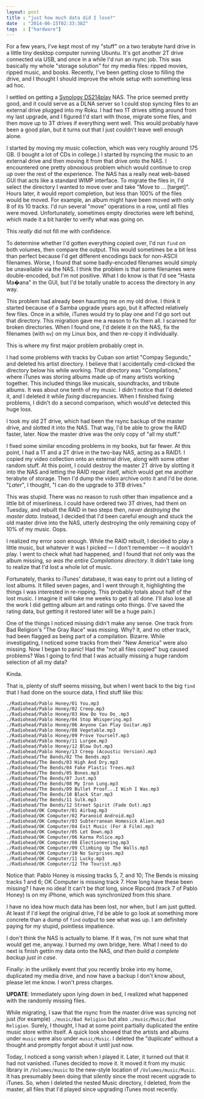 ```yaml
---
layout: post
title : "just how much data did I lose?"
date  : "2014-06-15T02:33:38Z"
tags  : ["hardware"]
---
```

For a few years, I've kept most of my "stuff" on a two terabyte hard drive in a
little tiny desktop computer running Ubuntu.  It's got another 2T drive
connected via USB, and once in a while I'd run an rsync job.  This was
basically my whole "storage solution" for my media files: ripped movies, ripped
music, and books.  Recently, I've been getting close to filling the drive, and
I thought I should improve the whole setup with something less ad hoc.

I settled on getting a [Synology
DS214play](http://www.amazon.com/Synology-DiskStation-Diskless-Attached-DS214play/dp/B00G9X5N2W)
NAS.  The price seemed pretty good, and it could serve as a DLNA server so I
could stop syncing files to an external drive plugged into my Roku.  I had two
1T drives sitting around from my last upgrade, and I figured I'd start with
those, migrate some files, and then move up to 3T drives if everything went
well.  This would probably have been a good plan, but it turns out that I just
couldn't leave well enough alone.

I started by moving my music collection, which was very roughly around 175 GB.
(I bought a lot of CDs in college.)  I started by rsyncing the music to an
external drive and then moving it from that drive onto the NAS.  I encountered
one pretty obnoxious problem which would continue to crop up over the rest of
the experience.  The NAS has a really neat web-based GUI that acts like a
standard WIMP interface.  To migrate the files in, I'd select the directory I
wanted to move over and take "Move to ... [target]".  Hours later, it would
report completion, but less than 100% of the files would be moved.  For
example, an album might have been moved with only 8 of its 10 tracks.  I'd run
several "move" operations in a row, until all files were moved.  Unfortunately,
sometimes empty directories were left behind, which made it a bit harder to
verify what was going on.

This *really* did not fill me with confidence.

To determine whether I'd gotten everything copied over, I'd run `find` on both
volumes, then compare the output.  This would sometimes be a bit less than
perfect because I'd get different encodings back for non-ASCII filenames.
Worse, I found that some badly-encoded filenames would simply be unavailable
via the NAS.  I think the problem is that some filenames were double-encoded,
but I'm not positive.  What I do know is that I'd see "Hasta Ma�ana" in the
GUI, but I'd be totally unable to access the directory in any way.

This problem had already been haunting me on my old drive.  I think it started
because of a Samba upgrade years ago, but it affected relatively few files.
Once in a while, iTunes would try to play one and I'd go sort out that
directory.  This migration gave me a reason to fix them all.  I scanned for
broken directories.  When I found one, I'd delete it on the NAS, fix the
filenames (with `mv`) on my Linux box, and then re-copy it individually.

This is where my first major problem probably crept in.

I had some problems with tracks by Cuban *son* artist "Compay Segundo," and
deleted his artist directory.  I believe that I accidentally cmd-clicked the
directory below his while working.  That directory was "Compilations," where
iTunes was storing albums made up of many artists working together.  This
included things like musicals, soundtracks, and tribute albums.  It was about
one tenth of my music.  I didn't notice that I'd deleted it, and I deleted it
while *fixing* discrepancies.  When I finished fixing problems, I didn't do a
second comparison, which would've detected this huge loss.

I took my old 2T drive, which had been the rsync backup of the master drive,
and slotted it into the NAS.  That way, I'd be able to grow the RAID faster,
later.  Now the master drive was the only copy of "all my stuff."

I fixed some similar encoding problems in my books, but far fewer.  At this
point, I had a 1T and a 2T drive in the two-bay NAS, acting as a RAID1.  I
copied my video collection onto an external drive, along with some other random
stuff.  At this point, I could destroy the master 2T drive by slotting it into
the NAS and letting the RAID repair itself, which would get me another terabyte
of storage.  Then I'd dump the video archive onto it and I'd be done.
"*Later*", I thought, "I can do the upgrade to 3TB drives."

This was stupid.  There was no reason to rush other than impatience and a
little bit of miserliness.  I could have ordered two 3T drives, had them on
Tuesday, and rebuilt the RAID in two steps then, *never destroying the master
data*.  Instead, I decided that I'd been careful enough and stuck the old
master drive into the NAS, utterly destroying the only remaining copy of 10% of
my music.  Oops.

I realized my error soon enough.  While the RAID rebuilt, I decided to play a
little music, but whatever it was I picked — I don't remember — it wouldn't
play.  I went to check what had happened, and I found that not only was the
album missing, *so was the entire Compilations directory*.  It didn't take long
to realize that I'd lost a whole lot of music.

Fortunately, thanks to iTunes' database, it was easy to print out a listing of
lost albums.  It filled seven pages, and I went through it, highlighting the
things I was interested in re-ripping.  This probably totals about half of the
lost music.  I imagine it will take me weeks to get it all done.  I'll also
lose all the work I did getting album art and ratings onto things.  (I've saved
the rating data, but getting it restored later will be a huge pain.)

One of the things I noticed missing didn't make any sense.  One track from Bad
Religion's "The Gray Race" was missing.  Why?  It, and no other track, had been
flagged as being part of a compilation.  Bizarre.  While investigating, I
noticed some tracks from their "New America" were also missing.  Now I began to
panic!  Had the "not all files copied" bug caused problems?  Was I going to
find that I was actually missing a huge random selection of all my data?

Kinda.

That is, plenty of stuff seems missing, but when I went back to the big `find`
that I had done on the source data, I find stuff like this:

    ./Radiohead/Pablo Honey/01 You.mp3
    ./Radiohead/Pablo Honey/02 Creep.mp3
    ./Radiohead/Pablo Honey/03 How Do You Do_.mp3
    ./Radiohead/Pablo Honey/04 Stop Whispering.mp3
    ./Radiohead/Pablo Honey/06 Anyone Can Play Guitar.mp3
    ./Radiohead/Pablo Honey/08 Vegetable.mp3
    ./Radiohead/Pablo Honey/09 Prove Yourself.mp3
    ./Radiohead/Pablo Honey/11 Lurgee.mp3
    ./Radiohead/Pablo Honey/12 Blow Out.mp3
    ./Radiohead/Pablo Honey/13 Creep (Acoustic Version).mp3
    ./Radiohead/The Bends/02 The Bends.mp3
    ./Radiohead/The Bends/03 High And Dry.mp3
    ./Radiohead/The Bends/04 Fake Plastic Trees.mp3
    ./Radiohead/The Bends/05 Bones.mp3
    ./Radiohead/The Bends/07 Just.mp3
    ./Radiohead/The Bends/08 My Iron Lung.mp3
    ./Radiohead/The Bends/09 Bullet Proof...I Wish I Was.mp3
    ./Radiohead/The Bends/10 Black Star.mp3
    ./Radiohead/The Bends/11 Sulk.mp3
    ./Radiohead/The Bends/12 Street Spirit (Fade Out).mp3
    ./Radiohead/OK Computer/01 Airbag.mp3
    ./Radiohead/OK Computer/02 Paranoid Android.mp3
    ./Radiohead/OK Computer/03 Subterranean Homesick Alien.mp3
    ./Radiohead/OK Computer/04 Exit Music (For A Film).mp3
    ./Radiohead/OK Computer/05 Let Down.mp3
    ./Radiohead/OK Computer/06 Karma Police.mp3
    ./Radiohead/OK Computer/08 Electioneering.mp3
    ./Radiohead/OK Computer/09 Climbing Up The Walls.mp3
    ./Radiohead/OK Computer/10 No Surprises.mp3
    ./Radiohead/OK Computer/11 Lucky.mp3
    ./Radiohead/OK Computer/12 The Tourist.mp3

Notice that: Pablo Honey is missing tracks 5, 7, and 10; The Bends is missing
tracks 1 and 6; OK Computer is missing track 7.  How long have these been
missing?  I have no idea!  It can't be *that* long, since Ripcord (track 7 of
Pablo Honey) is on my iPhone, which was synchronized from this share.

I have no idea how much data has been lost, nor when, but I am just gutted.  At
least if I'd kept the original drive, I'd be able to go look at something more
concrete than a dump of `find` output to see what was up.  I am definitely
paying for my stupid, pointless impatience.

I don't think the NAS is actually to blame.  If it was, I'm not sure what that
would get me, anyway.  I burned my own bridge, here.  What I need to do next is
finish gettin my data onto the NAS, *and then build a complete backup just in
case*.

Finally:  in the unlikely event that you recently broke into my home,
duplicated my media drive, and now have a backup I don't know about, please let
me know.  I won't press charges.

**UPDATE**: Immediately upon lying down in bed, I realized what happened with the randomly missing files.

While migrating, I saw that the rsync from the master drive was syncing not just (for example) `./music/Bad Religion` but also `./music/Music/Bad Religion`.  Surely, I thought, I had at some point partially duplicated the entire music store within itself.  A quick look showed that the artists and albums under `music` were also under `music/Music`.  I deleted the "duplicate" without a thought and promptly forgot about it until just now.

Today, I noticed a song vanish when I played it.  Later, it turned out that it had not vanished.  iTunes decided to move it.  It moved it from my music library in `/Volumes/music` to the new-style location of `/Volumes/music/Music`.  It has presumably been doing that silently since the most recent upgrade to iTunes.  So, when I deleted the nested Music directory, I deleted, from the master, all files that I'd played since upgrading iTunes most recently.
